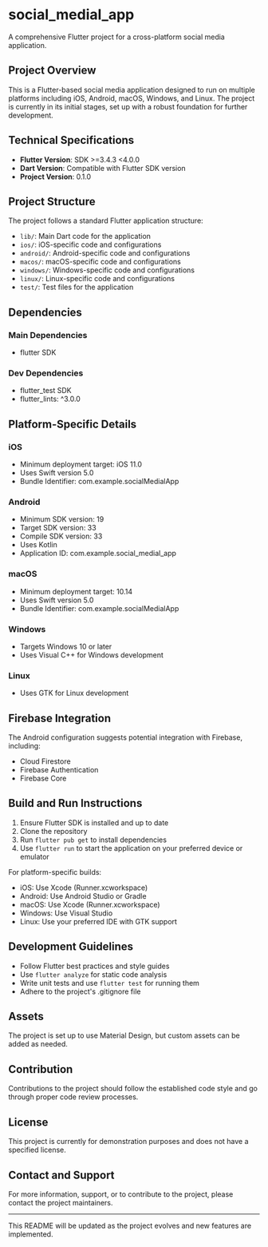 # social_medial_app

A comprehensive Flutter project for a cross-platform social media application.

## Project Overview

This is a Flutter-based social media application designed to run on multiple platforms including iOS, Android, macOS, Windows, and Linux. The project is currently in its initial stages, set up with a robust foundation for further development.

## Technical Specifications

- **Flutter Version**: SDK >=3.4.3 <4.0.0
- **Dart Version**: Compatible with Flutter SDK version
- **Project Version**: 0.1.0

## Project Structure

The project follows a standard Flutter application structure:

- `lib/`: Main Dart code for the application
- `ios/`: iOS-specific code and configurations
- `android/`: Android-specific code and configurations
- `macos/`: macOS-specific code and configurations
- `windows/`: Windows-specific code and configurations
- `linux/`: Linux-specific code and configurations
- `test/`: Test files for the application

## Dependencies

### Main Dependencies

- flutter SDK

### Dev Dependencies

- flutter_test SDK
- flutter_lints: ^3.0.0

## Platform-Specific Details

### iOS

- Minimum deployment target: iOS 11.0
- Uses Swift version 5.0
- Bundle Identifier: com.example.socialMedialApp

### Android

- Minimum SDK version: 19
- Target SDK version: 33
- Compile SDK version: 33
- Uses Kotlin
- Application ID: com.example.social_medial_app

### macOS

- Minimum deployment target: 10.14
- Uses Swift version 5.0
- Bundle Identifier: com.example.socialMedialApp

### Windows

- Targets Windows 10 or later
- Uses Visual C++ for Windows development

### Linux

- Uses GTK for Linux development

## Firebase Integration

The Android configuration suggests potential integration with Firebase, including:

- Cloud Firestore
- Firebase Authentication
- Firebase Core

## Build and Run Instructions

1. Ensure Flutter SDK is installed and up to date
2. Clone the repository
3. Run `flutter pub get` to install dependencies
4. Use `flutter run` to start the application on your preferred device or emulator

For platform-specific builds:

- iOS: Use Xcode (Runner.xcworkspace)
- Android: Use Android Studio or Gradle
- macOS: Use Xcode (Runner.xcworkspace)
- Windows: Use Visual Studio
- Linux: Use your preferred IDE with GTK support

## Development Guidelines

- Follow Flutter best practices and style guides
- Use `flutter analyze` for static code analysis
- Write unit tests and use `flutter test` for running them
- Adhere to the project's .gitignore file

## Assets

The project is set up to use Material Design, but custom assets can be added as needed.

## Contribution

Contributions to the project should follow the established code style and go through proper code review processes.

## License

This project is currently for demonstration purposes and does not have a specified license.

## Contact and Support

For more information, support, or to contribute to the project, please contact the project maintainers.

---

This README will be updated as the project evolves and new features are implemented.
